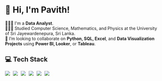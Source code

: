# 👋 Hi, I'm Pavith!
👩🏻‍💻 I'm a **Data Analyst**.  
👩🏻‍🎓 Studied Computer Science, Mathematics, and Physics at the University of Sri Jayewardenepura, Sri Lanka.  
🤝 I’m looking to collaborate on **Python, SQL, Excel**, and **Data Visualization Projects** using **Power BI, Looker**, or **Tableau**.



## 💻 Tech Stack

<div style="display: flex; flex-wrap: wrap; gap: 10px;">

<img src="https://img.shields.io/badge/PYTHON-3776AB?style=for-the-badge&logo=python&logoColor=white" />
<img src="https://img.shields.io/badge/SQL-4479A1?style=for-the-badge&logo=postgresql&logoColor=white" />
<img src="https://img.shields.io/badge/EXCEL-217346?style=for-the-badge&logo=microsoft-excel&logoColor=white" />
<img src="https://img.shields.io/badge/POWER%20BI-F2C811?style=for-the-badge&logo=powerbi&logoColor=black" />
<img src="https://img.shields.io/badge/Jupyter-F37626?style=for-the-badge&logo=jupyter&logoColor=white" />
<img src="https://img.shields.io/badge/TABLEAU-E97627?style=for-the-badge&logo=tableau&logoColor=white" />

</div>
